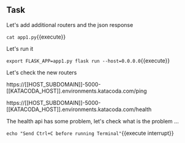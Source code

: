 
## Task

Let's add additional routers and the json response

`cat app1.py`{{execute}}

Let's run it

`export FLASK_APP=app1.py
flask run --host=0.0.0.0`{{execute}}

Let's check the new routers

https://[[HOST_SUBDOMAIN]]-5000-[[KATACODA_HOST]].environments.katacoda.com/ping

https://[[HOST_SUBDOMAIN]]-5000-[[KATACODA_HOST]].environments.katacoda.com/health

The health api has some problem, let's check what is the problem ...

`echo "Send Ctrl+C before running Terminal"`{{execute interrupt}}



